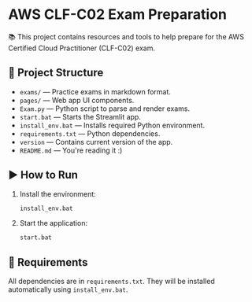 # AWS CLF-C02 Exam Preparation

📚 This project contains resources and tools to help prepare for the AWS Certified Cloud Practitioner (CLF-C02) exam.

## 🧰 Project Structure

- `exams/` — Practice exams in markdown format.
- `pages/` — Web app UI components.
- `Exam.py` — Python script to parse and render exams.
- `start.bat` — Starts the Streamlit app.
- `install_env.bat` — Installs required Python environment.
- `requirements.txt` — Python dependencies.
- `version` — Contains current version of the app.
- `README.md` — You're reading it :)

## ▶️ How to Run

1. Install the environment:

    ```bash
    install_env.bat
    ```

2. Start the application:

    ```bash
    start.bat
    ```

## 🧪 Requirements

All dependencies are in `requirements.txt`. They will be installed automatically using `install_env.bat`.

